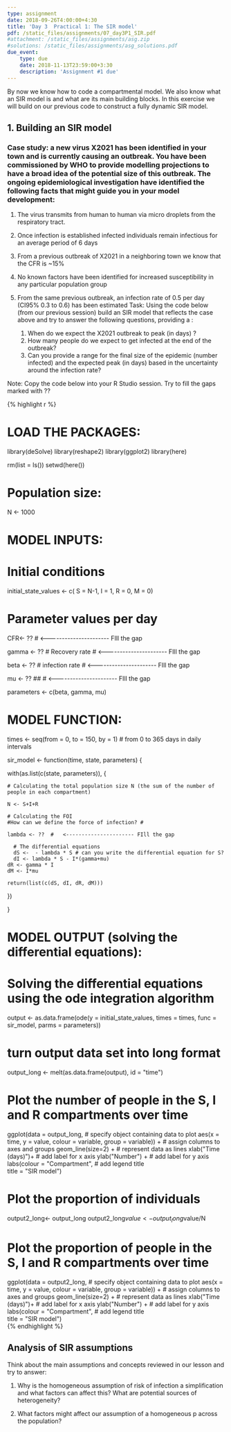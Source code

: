 ```yaml
---
type: assignment
date: 2018-09-26T4:00:00+4:30
title: 'Day 3  Practical 1: The SIR model'
pdf: /static_files/assignments/07_day3P1_SIR.pdf
#attachment: /static_files/assignments/asg.zip
#solutions: /static_files/assignments/asg_solutions.pdf
due_event: 
    type: due
    date: 2018-11-13T23:59:00+3:30
    description: 'Assignment #1 due'
---
```

 

 
By now we know how to code a compartmental model. We also know what an SIR model is and what are its main building blocks. In this exercise we will build on our previous code to construct a fully dynamic SIR model.   
 
## 1. Building an SIR model 
 
 
### Case study: a new virus X2021 has been identified in your town and is currently causing an outbreak. You have been commissioned by WHO to provide modelling projections to have a broad idea of the potential size of this outbreak. The ongoing epidemiological investigation have identified the following facts that might guide you in your model development:    
 
1)	The virus transmits from human to human via micro droplets from the respiratory tract.    
 
2)	Once infection is established infected individuals remain infectious for an average period of 6 days    
 
3)	From a previous outbreak of X2021 in a neighboring town we know that the CFR is ~15%    
 
4)	No known factors have been identified for increased susceptibility in any particular population group   
 
5)	From the same previous outbreak, an infection rate of 0.5 per day (CI95% 0.3 to 0.6) has been estimated
Task: Using the code below (from our previous session) build an SIR model that reflects the case above and try to answer the following questions, providing a :   
 
    1)	When do we expect the X2021 outbreak to peak (in days) ?
    2)	How many people do we expect to get infected at the end of the outbreak?
    3)	Can you provide a range for the final size of the epidemic (number infected)  and the expected peak (in days) based in the uncertainty around the infection rate?
 
 
Note: Copy the code below into your R Studio session. Try to fill the gaps marked with ??   
 

{% highlight r %}
# LOAD THE PACKAGES:
library(deSolve)
library(reshape2)
library(ggplot2)
library(here)
 
rm(list = ls())
setwd(here())
# Population size:
N <- 1000
 
# MODEL INPUTS:
 
# Initial conditions
initial_state_values <- c(
  S = N-1,
  I = 1,
  R = 0,
  M = 0)           
 
# Parameter values per day
  CFR<- ?? # <---------------------- FIll the gap
   
  gamma <- ?? # Recovery rate # <---------------------- FIll the gap
  
  beta <- ??  # infection rate # <---------------------- FIll the gap
  
  mu <- ?? ## # <---------------------- FIll the gap
  
  parameters <- c(beta, gamma, mu)
 
 
# MODEL FUNCTION: 
times <- seq(from = 0, to = 150, by = 1)   # from 0 to 365 days in daily intervals
 
sir_model <- function(time, state, parameters) {  
  
  with(as.list(c(state, parameters)), {     
    
    # Calculating the total population size N (the sum of the number of people in each compartment)
    
    N <- S+I+R
    
    # Calculating the FOI
    #How can we define the force of infection? #
    
    lambda <- ??  #   <---------------------- FIll the gap
      
      # The differential equations
      dS <-  - lambda * S # can you write the differential equation for S? 
      dI <- lambda * S - I*(gamma+mu)     
    dR <- gamma * I
    dM <- I*mu
    
    return(list(c(dS, dI, dR, dM))) 
  })
  
}
 
 
 
# MODEL OUTPUT (solving the differential equations):
 
# Solving the differential equations using the ode integration algorithm
output <- as.data.frame(ode(y = initial_state_values, 
                            times = times, 
                            func = sir_model,
                            parms = parameters))
 
 
 
# turn output data set into long format
output_long <- melt(as.data.frame(output), id = "time")                 
 
 
# Plot the number of people in the S, I and R compartments over time
ggplot(data = output_long,                                               # specify object containing data to plot
       aes(x = time, y = value, colour = variable, group = variable)) +  # assign columns to axes and groups
  geom_line(size=2) +                                                          # represent data as lines
  xlab("Time (days)")+                                                   # add label for x axis
  ylab("Number") +                                                       # add label for y axis
  labs(colour = "Compartment",                                           # add legend title  
       title = "SIR model")    
 
 
 
# Plot the proportion of individuals 
 
output2_long<- output_long
output2_long$value<-output_long$value/N
 
 
# Plot the proportion of people in the S, I and R compartments over time
ggplot(data = output2_long,                                               # specify object containing data to plot
       aes(x = time, y = value, colour = variable, group = variable)) +  # assign columns to axes and groups
  geom_line(size=2) +                                                          # represent data as lines
  xlab("Time (days)")+                                                   # add label for x axis
  ylab("Number") +                                                       # add label for y axis
  labs(colour = "Compartment",                                           # add legend title  
       title = "SIR model")   
{% endhighlight %}
 
## Analysis of SIR assumptions
 
Think about the main assumptions and concepts reviewed in our lesson and try to answer:   
 
1)	Why is the homogeneous assumption of risk of infection a simplification and what factors can affect this? What are potential sources of heterogeneity?   
 
2)	What factors might affect our assumption of a homogeneous p across the population?    
 
 
 
